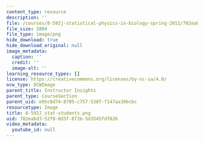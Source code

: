 ```yaml
---
content_type: resource
description: ''
file: /courses/8-592j-statistical-physics-in-biology-spring-2011/702eabd352f88d3f8f2b5d3545fdf826_8-592J_stat-students.png
file_size: 2804
file_type: image/png
hide_download: true
hide_download_original: null
image_metadata:
  caption: ''
  credit: ''
  image-alt: ''
learning_resource_types: []
license: https://creativecommons.org/licenses/by-nc-sa/4.0/
ocw_type: OCWImage
parent_title: Instructor Insights
parent_type: CourseSection
parent_uid: e95c8d74-8705-c757-538f-f147aa39bcbc
resourcetype: Image
title: 8-592J_stat-students.png
uid: 702eabd3-52f8-8d3f-8f2b-5d3545fdf826
video_metadata:
  youtube_id: null
---
```

